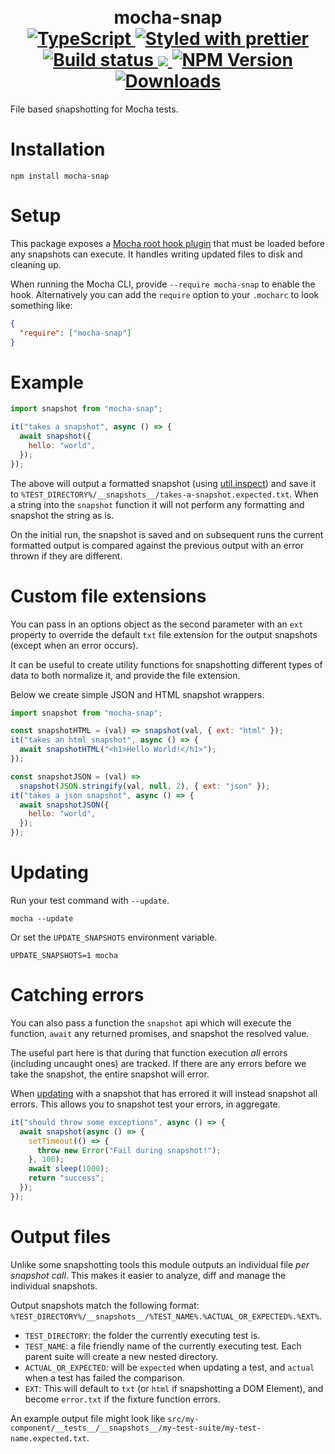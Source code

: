 <h1 align="center">
  <!-- Logo -->
  <br/>
  mocha-snap
  <br/>

  <!-- Language -->
  <a href="http://typescriptlang.org">
    <img src="https://img.shields.io/badge/%3C%2F%3E-typescript-blue.svg" alt="TypeScript"/>
  </a>
  <!-- Format -->
  <a href="https://github.com/prettier/prettier">
    <img src="https://img.shields.io/badge/styled_with-prettier-ff69b4.svg" alt="Styled with prettier"/>
  </a>
  <!-- CI -->
  <a href="https://github.com/dylanpiercey/mocha-snap/actions/workflows/ci.yml">
    <img src="https://github.com/dylanpiercey/mocha-snap/actions/workflows/ci.yml/badge.svg" alt="Build status"/>
  </a>
  <!-- Coverage -->
  <a href="https://codecov.io/gh/dylanpiercey/mocha-snap">
    <img src="https://codecov.io/gh/dylanpiercey/mocha-snap/branch/main/graph/badge.svg?token=5bffc299-715e-4e06-9653-266b79b9f7f1"/>
  </a>
  <!-- NPM Version -->
  <a href="https://npmjs.org/package/mocha-snap">
    <img src="https://img.shields.io/npm/v/mocha-snap.svg" alt="NPM Version"/>
  </a>
  <!-- Downloads -->
  <a href="https://npmjs.org/package/mocha-snap">
    <img src="https://img.shields.io/npm/dm/mocha-snap.svg" alt="Downloads"/>
  </a>
</h1>

File based snapshotting for Mocha tests.

# Installation

```console
npm install mocha-snap
```

# Setup

This package exposes a [Mocha root hook plugin](https://mochajs.org/#root-hook-plugins-can-export-a-function) that must be loaded before any snapshots can execute. It handles writing updated files to disk and cleaning up.

When running the Mocha CLI, provide `--require mocha-snap` to enable the hook.
Alternatively you can add the `require` option to your `.mocharc` to look something like:

```json
{
  "require": ["mocha-snap"]
}
```

# Example

```javascript
import snapshot from "mocha-snap";

it("takes a snapshot", async () => {
  await snapshot({
    hello: "world",
  });
});
```

The above will output a formatted snapshot (using [util.inspect](https://nodejs.org/dist/latest-v16.x/docs/api/util.html#util_util_inspect_object_options)) and save it to `%TEST_DIRECTORY%/__snapshots__/takes-a-snapshot.expected.txt`. When a string into the `snapshot` function it will not perform any formatting and snapshot the string as is.

On the initial run, the snapshot is saved and on subsequent runs the current formatted output is compared against the previous output with an error thrown if they are different.

# Custom file extensions

You can pass in an options object as the second parameter with an `ext` property to override the default `txt` file extension for the output snapshots (except when an error occurs).

It can be useful to create utility functions for snapshotting different types of data to both normalize it, and provide the file extension.

Below we create simple JSON and HTML snapshot wrappers.

```javascript
import snapshot from "mocha-snap";

const snapshotHTML = (val) => snapshot(val, { ext: "html" });
it("takes an html snapshot", async () => {
  await snapshotHTML("<h1>Hello World!</h1>");
});

const snapshotJSON = (val) =>
  snapshot(JSON.stringify(val, null, 2), { ext: "json" });
it("takes a json snapshot", async () => {
  await snapshotJSON({
    hello: "world",
  });
});
```

# Updating

Run your test command with `--update`.

```terminal
mocha --update
```

Or set the `UPDATE_SNAPSHOTS` environment variable.

```terminal
UPDATE_SNAPSHOTS=1 mocha
```

# Catching errors

You can also pass a function the `snapshot` api which will execute the function, `await` any returned promises, and snapshot the resolved value.

The useful part here is that during that function execution _all_ errors (including uncaught ones) are tracked.
If there are any errors before we take the snapshot, the entire snapshot will error.

When [updating](#updating) with a snapshot that has errored it will instead snapshot all errors.
This allows you to snapshot test your errors, in aggregate.

```js
it("should throw some exceptions", async () => {
  await snapshot(async () => {
    setTimeout(() => {
      throw new Error("Fail during snapshot!");
    }, 100);
    await sleep(1000);
    return "success";
  });
});
```

# Output files

Unlike some snapshotting tools this module outputs an individual file _per snapshot call_.
This makes it easier to analyze, diff and manage the individual snapshots.

Output snapshots match the following format: `%TEST_DIRECTORY%/__snapshots__/%TEST_NAME%.%ACTUAL_OR_EXPECTED%.%EXT%`.

- `TEST_DIRECTORY`: the folder the currently executing test is.
- `TEST_NAME`: a file friendly name of the currently executing test. Each parent suite will create a new nested directory.
- `ACTUAL_OR_EXPECTED`: will be `expected` when updating a test, and `actual` when a test has failed the comparison.
- `EXT`: This will default to `txt` (or `html` if snapshotting a DOM Element), and become `error.txt` if the fixture function errors.

An example output file might look like `src/my-component/__tests__/__snapshots__/my-test-suite/my-test-name.expected.txt`.
